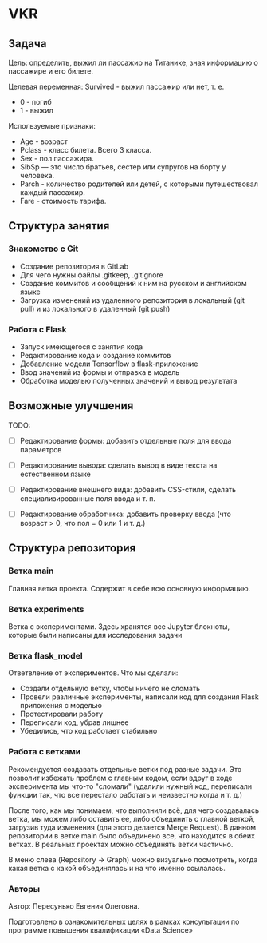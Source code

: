 # VKR

## Задача
Цель: определить, выжил ли пассажир на Титанике, зная информацию о пассажире и его билете.

Целевая переменная:  Survived - выжил пассажир или нет, т. е.
- 0 - погиб
- 1 - выжил  


Используемые признаки:

- Age - возраст
- Pclass - класс билета. Всего 3 класса.
- Sex - пол пассажира.
- SibSp — это число братьев, сестер или супругов на борту у человека.
- Parch - количество родителей или детей, с которыми путешествовал каждый пассажир.
- Fare - стоимость тарифа.

## Структура занятия

### Знакомство с Git
- Создание репозитория в GitLab 
- Для чего нужны файлы .gitkeep, .gitignore
- Создание коммитов и сообщений к ним на русском и английском языке
- Загрузка изменений из удаленного репозитория в локальный (git pull) и из локального в удаленный (git push)

### Работа с Flask
- Запуск имеющегося с занятия кода
- Редактирование кода и создание коммитов
- Добавление модели Tensorflow в flask-приложение
- Ввод значений из формы и отправка в модель
- Обработка моделью полученных значений и вывод результата


## Возможные улучшения
TODO: 
- [ ] Редактирование формы: добавить отдельные поля для ввода параметров
- [ ] Редактирование вывода: сделать вывод в виде текста на естественном языке
- [ ] Редактирование внешнего вида: добавить CSS-стили, сделать специализированные поля ввода и т. п.
- [ ] Редактирование обработчика: добавить проверку ввода (что возраст > 0, что пол = 0 или 1 и т. д.)


## Структура репозитория

### Ветка main
Главная ветка проекта. Содержит в себе всю основную информацию.

### Ветка experiments
Ветка с экспериментами. Здесь хранятся все Jupyter блокноты, которые были написаны для исследования задачи

### Ветка flask_model
Ответвление от экспериментов. Что мы сделали:
- Создали отдельную ветку, чтобы ничего не сломать
- Провели различные эксперименты, написали код для создания Flask приложения с моделью
- Протестировали работу
- Переписали код, убрав лишнее
- Убедились, что код работает стабильно

### Работа с ветками
Рекомендуется создавать отдельные ветки под разные задачи. Это позволит избежать проблем с главным кодом, если вдруг в ходе эксперимента мы что-то "сломали" (удалили нужный код, переписали функции так, что все перестало работать и неизвестно когда и т. д.)

После того, как мы понимаем, что выполнили всё, для чего создавалась ветка, мы можем либо оставить ее, либо объединить с главной веткой, загрузив туда изменения (для этого делается Merge Request). 
В данном репозитории в ветке main было объединено все, что находится в обеих ветках. В реальных проектах можно объединять ветки частично. 

В меню слева (Repository -> Graph) можно визуально посмотреть, когда какая ветка с какой объединялась и на что именно ссылалась.




### Авторы
Автор: Пересунько Евгения Олеговна.  

Подготовлено в ознакомительных целях в рамках консультации по программе повышения квалификации «Data Science»